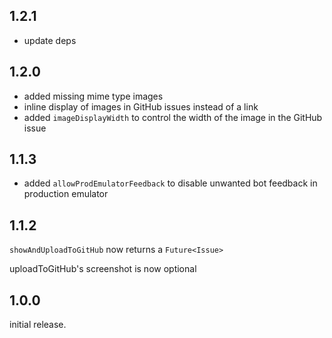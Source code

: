 ## 1.2.1
- update deps
## 1.2.0
- added missing mime type images 
- inline display of images in GitHub issues instead of a link
- added `imageDisplayWidth` to control the width of the image in the GitHub issue

## 1.1.3
- added `allowProdEmulatorFeedback` to disable unwanted bot feedback in production emulator

## 1.1.2

`showAndUploadToGitHub` now returns a `Future<Issue>`

uploadToGitHub's screenshot is now optional

## 1.0.0

initial release.
